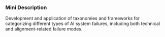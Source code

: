 ### Mini Description

Development and application of taxonomies and frameworks for categorizing different types of AI system failures, including both technical and alignment-related failure modes.
